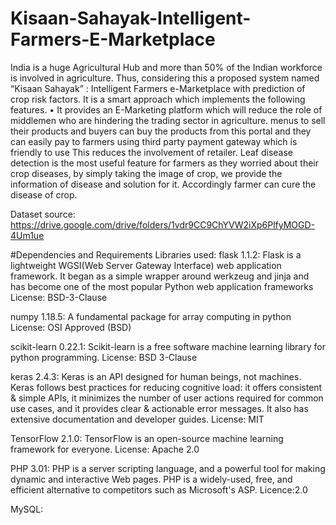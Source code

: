 # Kisaan-Sahayak-Intelligent-Farmers-E-Marketplace

India is a huge Agricultural Hub and more than 50% of the Indian workforce is involved in agriculture. Thus, considering this a proposed system named “Kisaan Sahayak” : Intelligent Farmers e-Marketplace with prediction of crop risk factors.
It is a smart approach which implements the following features.
• It provides an E-Marketing platform which will reduce the role of middlemen who are hindering the trading sector in agriculture.
menus to sell their products and buyers can buy the products from this portal and they can easily pay to farmers using third party payment gateway which is friendly to use This reduces the involvement of retailer.
Leaf disease detection is the most useful feature for farmers as they worried about their crop diseases, by simply taking the image of crop, we provide the information of disease and solution for it. Accordingly farmer can cure the disease of crop.


Dataset source:
https://drive.google.com/drive/folders/1vdr9CC9ChYVW2iXp6PlfyMOGD-4Um1ue


#Dependencies and Requirements
 Libraries used:
 flask 1.1.2:
Flask is a lightweight WGSI(Web Server Gateway Interface) web application framework. It began as a simple wrapper around werkzeug and jinja and has become one of the most popular Python web application frameworks
License: BSD-3-Clause

numpy 1.18.5:
A fundamental package for array computing in python
License: OSI Approved (BSD)

scikit-learn 0.22.1:
Scikit-learn is a free software machine learning library for python programming.
License: BSD 3-Clause

keras 2.4.3:
Keras is an API designed for human beings, not machines. Keras follows best practices for reducing cognitive load: it offers consistent & simple APIs, it minimizes the number of user actions required for common use cases, and it provides clear & actionable error messages. It also has extensive documentation and developer guides.
License: MIT


TensorFlow 2.1.0:
TensorFlow is an open-source machine learning framework for everyone.
License: Apache 2.0


PHP 3.01:
PHP is a server scripting language, and a powerful tool for making dynamic and interactive Web pages.
PHP is a widely-used, free, and efficient alternative to competitors such as Microsoft's ASP.
Licence:2.0

MySQL:
